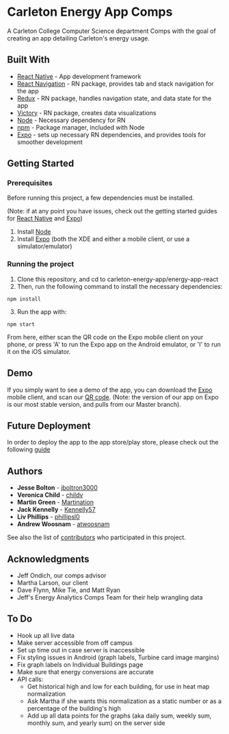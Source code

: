 # Carleton Energy App Comps

A Carleton College Computer Science department Comps with the goal of creating an  app
detailing Carleton's energy usage.

## Built With

* [React Native](https://facebook.github.io/react-native/docs/getting-started.html) - App development framework
* [React Navigation](https://reactnavigation.org/) - RN package, provides tab and stack navigation for the app
* [Redux](https://redux.js.org/) - RN package, handles navigation state, and data state for the app
* [Victory](https://formidable.com/open-source/victory/docs/native/) - RN package, creates data visualizations
* [Node](https://nodejs.org/en/download/) - Necessary dependency for RN
* [npm](https://nodejs.org/en/download/) - Package manager, included with Node
* [Expo](https://docs.expo.io/versions/latest/introduction/installation.html) - sets up necessary RN dependencies, and
provides tools for smoother development

## Getting Started
### Prerequisites
Before running this project, a few dependencies must be installed.

(Note: if at any point you have issues, check out the getting started guides for [React Native](https://facebook.github.io/react-native/docs/getting-started.html) and
[Expo](https://docs.expo.io/versions/latest/introduction/installation.html))

1) Install [Node](https://nodejs.org/en/download/)
2) Install [Expo](https://docs.expo.io/versions/latest/introduction/installation.html) (both the XDE and either a mobile
client, or use a simulator/emulator)

### Running the project
1) Clone this repository, and cd to carleton-energy-app/energy-app-react
2) Then, run the following command to install the necessary dependencies:
```
npm install
```

3) Run the app with:

```
npm start
```

From here, either scan the QR code on the Expo mobile client on your phone, or press 'A' to run the Expo app on the
Android emulator, or 'I' to run it on the iOS simulator.
## Demo

If you simply want to see a demo of the app, you can download the [Expo](https://docs.expo.io/versions/latest/introduction/installation.html)
mobile client, and scan our [QR code](https://expo.io/@phillipsl/cc-energy-app). (Note: the version of our app on Expo is
our most stable version, and pulls from our Master branch).

## Future Deployment
In order to deploy the app to the app store/play store, please check out the following [guide](https://docs.expo.io/versions/latest/guides/publishing.html)
## Authors

* **Jesse Bolton** -  [jboltron3000](https://github.com/jboltron3000)
* **Veronica Child** -  [childv](https://github.com/childv)
* **Martin Green** - [Martination](https://github.com/Martination)
* **Jack Kennelly** - [Kennelly57](https://github.com/Kennelly57)
* **Liv Phillips** - [phillipsl0](https://github.com/phillipsl0)
* **Andrew Woosnam** - [atwoosnam](https://github.com/atwoosnam)

See also the list of [contributors](https://github.com/phillipsl0/carleton-energy-app/graphs/contributors) who participated in this project.

## Acknowledgments

* Jeff Ondich, our comps advisor
* Martha Larson, our client
* Dave Flynn, Mike Tie, and Matt Ryan
* Jeff's Energy Analytics Comps Team for their help wrangling data

## To Do
* Hook up all live data
* Make server accessible from off campus
* Set up time out in case server is inaccessible
* Fix styling issues in Android (graph labels, Turbine card image margins)
* Fix graph labels on Individual Buildings page
* Make sure that energy conversions are accurate
* API calls:
    * Get historical high and low for each building, for use in heat map normalization
    * Ask Martha if she wants this normalization as a static number or as a percentage of the building's high
    * Add up all data points for the graphs (aka daily sum, weekly sum, monthly sum, and yearly sum) on the server side
    
